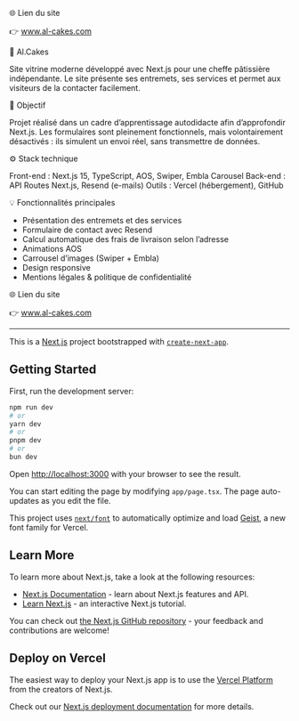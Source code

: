 🌐 Lien du site

👉 www.al-cakes.com


🍰 Al.Cakes

Site vitrine moderne développé avec Next.js pour une cheffe pâtissière indépendante.
Le site présente ses entremets, ses services et permet aux visiteurs de la contacter facilement.


🧠 Objectif

Projet réalisé dans un cadre d’apprentissage autodidacte afin d’approfondir Next.js.
Les formulaires sont pleinement fonctionnels, mais volontairement désactivés : ils simulent un envoi réel, sans transmettre de données.


⚙️ Stack technique

Front-end : Next.js 15, TypeScript, AOS, Swiper, Embla Carousel
Back-end : API Routes Next.js, Resend (e-mails)
Outils : Vercel (hébergement), GitHub


💡 Fonctionnalités principales

- Présentation des entremets et des services
- Formulaire de contact avec Resend
- Calcul automatique des frais de livraison selon l’adresse
- Animations AOS
- Carrousel d’images (Swiper + Embla)
- Design responsive
- Mentions légales & politique de confidentialité


🌐 Lien du site

👉 www.al-cakes.com

-------------------------------------------------------------------------

This is a [Next.js](https://nextjs.org) project bootstrapped with [`create-next-app`](https://nextjs.org/docs/app/api-reference/cli/create-next-app).

## Getting Started

First, run the development server:

```bash
npm run dev
# or
yarn dev
# or
pnpm dev
# or
bun dev
```

Open [http://localhost:3000](http://localhost:3000) with your browser to see the result.

You can start editing the page by modifying `app/page.tsx`. The page auto-updates as you edit the file.

This project uses [`next/font`](https://nextjs.org/docs/app/building-your-application/optimizing/fonts) to automatically optimize and load [Geist](https://vercel.com/font), a new font family for Vercel.

## Learn More

To learn more about Next.js, take a look at the following resources:

- [Next.js Documentation](https://nextjs.org/docs) - learn about Next.js features and API.
- [Learn Next.js](https://nextjs.org/learn) - an interactive Next.js tutorial.

You can check out [the Next.js GitHub repository](https://github.com/vercel/next.js) - your feedback and contributions are welcome!

## Deploy on Vercel

The easiest way to deploy your Next.js app is to use the [Vercel Platform](https://vercel.com/new?utm_medium=default-template&filter=next.js&utm_source=create-next-app&utm_campaign=create-next-app-readme) from the creators of Next.js.

Check out our [Next.js deployment documentation](https://nextjs.org/docs/app/building-your-application/deploying) for more details.
